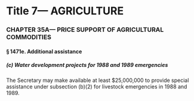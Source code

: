 
# Title 7— AGRICULTURE
### CHAPTER 35A— PRICE SUPPORT OF AGRICULTURAL COMMODITIES
#### § 1471e. Additional assistance
##### (c) Water development projects for 1988 and 1989 emergencies

The Secretary may make available at least $25,000,000 to provide special assistance under subsection (b)(2) for livestock emergencies in 1988 and 1989.
